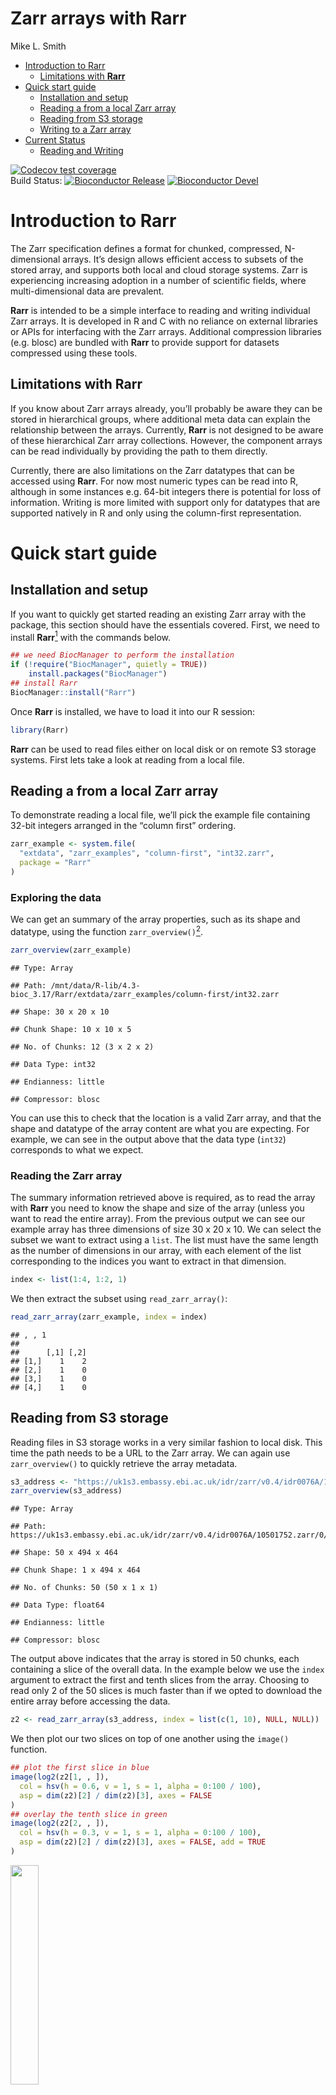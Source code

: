 Zarr arrays with Rarr
================
Mike L. Smith

- [Introduction to Rarr](#introduction-to-rarr)
  - [Limitations with **Rarr**](#limitations-with-rarr)
- [Quick start guide](#quick-start-guide)
  - [Installation and setup](#installation-and-setup)
  - [Reading a from a local Zarr
    array](#reading-a-from-a-local-zarr-array)
  - [Reading from S3 storage](#read-s3)
  - [Writing to a Zarr array](#writing-to-a-zarr-array)
- [Current Status](#current-status)
  - [Reading and Writing](#reading-and-writing)

<!-- badges: start -->

[![Codecov test
coverage](https://codecov.io/gh/grimbough/Rarr/branch/devel/graph/badge.svg)](https://app.codecov.io/gh/grimbough/Rarr?branch=devel)
<br> Build Status: [![Bioconductor
Release](https://bioconductor.org/shields/build/release/bioc/Rarr.svg)](https://bioconductor.org/checkResults/release/bioc-LATEST/Rarr/)
[![Bioconductor
Devel](https://bioconductor.org/shields/build/devel/bioc/Rarr.svg)](https://bioconductor.org/checkResults/devel/bioc-LATEST/Rarr/)
<!-- badges: end -->

# Introduction to Rarr

The Zarr specification defines a format for chunked, compressed,
N-dimensional arrays. It’s design allows efficient access to subsets of
the stored array, and supports both local and cloud storage systems.
Zarr is experiencing increasing adoption in a number of scientific
fields, where multi-dimensional data are prevalent.

**Rarr** is intended to be a simple interface to reading and writing
individual Zarr arrays. It is developed in R and C with no reliance on
external libraries or APIs for interfacing with the Zarr arrays.
Additional compression libraries (e.g. blosc) are bundled with **Rarr**
to provide support for datasets compressed using these tools.

## Limitations with **Rarr**

If you know about Zarr arrays already, you’ll probably be aware they can
be stored in hierarchical groups, where additional meta data can explain
the relationship between the arrays. Currently, **Rarr** is not designed
to be aware of these hierarchical Zarr array collections. However, the
component arrays can be read individually by providing the path to them
directly.

Currently, there are also limitations on the Zarr datatypes that can be
accessed using **Rarr**. For now most numeric types can be read into R,
although in some instances e.g. 64-bit integers there is potential for
loss of information. Writing is more limited with support only for
datatypes that are supported natively in R and only using the
column-first representation.

# Quick start guide

## Installation and setup

If you want to quickly get started reading an existing Zarr array with
the package, this section should have the essentials covered. First, we
need to install **Rarr**[^1] with the commands below.

``` r
## we need BiocManager to perform the installation
if (!require("BiocManager", quietly = TRUE))
    install.packages("BiocManager")
## install Rarr
BiocManager::install("Rarr")
```

Once **Rarr** is installed, we have to load it into our R session:

``` r
library(Rarr)
```

**Rarr** can be used to read files either on local disk or on remote S3
storage systems. First lets take a look at reading from a local file.

## Reading a from a local Zarr array

To demonstrate reading a local file, we’ll pick the example file
containing 32-bit integers arranged in the “column first” ordering.

``` r
zarr_example <- system.file(
  "extdata", "zarr_examples", "column-first", "int32.zarr",
  package = "Rarr"
)
```

### Exploring the data

We can get an summary of the array properties, such as its shape and
datatype, using the function `zarr_overview()`[^2].

``` r
zarr_overview(zarr_example)
```

    ## Type: Array

    ## Path: /mnt/data/R-lib/4.3-bioc_3.17/Rarr/extdata/zarr_examples/column-first/int32.zarr

    ## Shape: 30 x 20 x 10

    ## Chunk Shape: 10 x 10 x 5

    ## No. of Chunks: 12 (3 x 2 x 2)

    ## Data Type: int32

    ## Endianness: little

    ## Compressor: blosc

You can use this to check that the location is a valid Zarr array, and
that the shape and datatype of the array content are what you are
expecting. For example, we can see in the output above that the data
type (`int32`) corresponds to what we expect.

### Reading the Zarr array

The summary information retrieved above is required, as to read the
array with **Rarr** you need to know the shape and size of the array
(unless you want to read the entire array). From the previous output we
can see our example array has three dimensions of size 30 x 20 x 10. We
can select the subset we want to extract using a `list`. The list must
have the same length as the number of dimensions in our array, with each
element of the list corresponding to the indices you want to extract in
that dimension.

``` r
index <- list(1:4, 1:2, 1)
```

We then extract the subset using `read_zarr_array()`:

``` r
read_zarr_array(zarr_example, index = index)
```

    ## , , 1
    ## 
    ##      [,1] [,2]
    ## [1,]    1    2
    ## [2,]    1    0
    ## [3,]    1    0
    ## [4,]    1    0

## Reading from S3 storage

Reading files in S3 storage works in a very similar fashion to local
disk. This time the path needs to be a URL to the Zarr array. We can
again use `zarr_overview()` to quickly retrieve the array metadata.

``` r
s3_address <- "https://uk1s3.embassy.ebi.ac.uk/idr/zarr/v0.4/idr0076A/10501752.zarr/0"
zarr_overview(s3_address)
```

    ## Type: Array

    ## Path: https://uk1s3.embassy.ebi.ac.uk/idr/zarr/v0.4/idr0076A/10501752.zarr/0/

    ## Shape: 50 x 494 x 464

    ## Chunk Shape: 1 x 494 x 464

    ## No. of Chunks: 50 (50 x 1 x 1)

    ## Data Type: float64

    ## Endianness: little

    ## Compressor: blosc

The output above indicates that the array is stored in 50 chunks, each
containing a slice of the overall data. In the example below we use the
`index` argument to extract the first and tenth slices from the array.
Choosing to read only 2 of the 50 slices is much faster than if we opted
to download the entire array before accessing the data.

``` r
z2 <- read_zarr_array(s3_address, index = list(c(1, 10), NULL, NULL))
```

We then plot our two slices on top of one another using the `image()`
function.

``` r
## plot the first slice in blue
image(log2(z2[1, , ]),
  col = hsv(h = 0.6, v = 1, s = 1, alpha = 0:100 / 100),
  asp = dim(z2)[2] / dim(z2)[3], axes = FALSE
)
## overlay the tenth slice in green
image(log2(z2[2, , ]),
  col = hsv(h = 0.3, v = 1, s = 1, alpha = 0:100 / 100),
  asp = dim(z2)[2] / dim(z2)[3], axes = FALSE, add = TRUE
)
```

<img src="inst/rmd/imgs/plot-raster-1.jpeg" width="30%" />

**Note:** if you receive the error message
`"Error in stop(aws_error(request$error)) : bad error message"` it is
likely you have some AWS credentials available in to your R session,
which are being inappropriately used to access this public bucket.
Please see the section @ref(s3-client) for details on how to set
credentials for a specific request.

## Writing to a Zarr array

Up until now we’ve only covered reading existing Zarr array into R.
However, **Rarr** can also be used to write R data to disk following the
Zarr specification. To explore this, lets create an example array we
want to save as a Zarr. In this case it’s going to be a three
dimensional array and store the values 1 to 600.

``` r
x <- array(1:600, dim = c(10, 10, 6))
```

``` r
path_to_new_zarr <- file.path(tempdir(), "new.zarr")
write_zarr_array(x = x, zarr_array_path = path_to_new_zarr, chunk_dim = c(10, 5, 1))
```

We can check that the contents of the Zarr array is what we’re
expecting. Since the contents of the whole array will be too large to
display here, we use the `index` argument to extract rows 6 to 10, from
the 10th column and 1st slice. That should be the values 96, 97, 98, 99,
100, but retaining the 3-dimensional array structure of the original
array. The second line below uses `identical()` to confirm that reading
the whole Zarr returns something equivalent to our original input `x`.

``` r
read_zarr_array(zarr_array_path = path_to_new_zarr, index = list(6:10, 10, 1))
```

    ## , , 1
    ## 
    ##      [,1]
    ## [1,]   96
    ## [2,]   97
    ## [3,]   98
    ## [4,]   99
    ## [5,]  100

``` r
identical(read_zarr_array(zarr_array_path = path_to_new_zarr), x)
```

    ## [1] TRUE

# Current Status

## Reading and Writing

Reading Zarr arrays is reasonably well supported. Writing is available,
but is more limited. Both aspects are under active development.

### Data Types

Currently there is only support for reading and writing a subset of the
possible datatypes that can be found in a Zarr array. In some instances
there are also limitations on the datatypes natively supported by R,
requiring conversion from the Zarr datatype. The table below summarises
the current status of datatype support. It will be updated as progress
is made.

| Zarr Data Type        | Status<br/>(reading / writing) | Notes                                                                                                                                                                           |
|-----------------------|:------------------------------:|---------------------------------------------------------------------------------------------------------------------------------------------------------------------------------|
| `boolean`             |             ✔ / ❌             |                                                                                                                                                                                 |
| `int8`                |             ✔ / ❌             |                                                                                                                                                                                 |
| `uint8`               |             ✔ / ❌             |                                                                                                                                                                                 |
| `int16`               |            ❔ / ❌             |                                                                                                                                                                                 |
| `uint16`              |             ✔ / ❌             |                                                                                                                                                                                 |
| `int32`               |             ✔ / ❌             |                                                                                                                                                                                 |
| `uint32`              |             ✔ / ❌             | Values outside the range of `int32` are converted to `NA`. Future plan is to allow conversion to `double` or use the [bit64](https://cran.r-project.org/package=bit64) package. |
| `int64`               |             ✔ / ❌             | Values outside the range of `int32` are converted to `NA`. Future plan is to allow conversion to `double` or use the [bit64](https://cran.r-project.org/package=bit64) package. |
| `uint64`              |             ✔ / ❌             | Values outside the range of `int32` are converted to `NA`. Future plan is to allow conversion to `double` or use the [bit64](https://cran.r-project.org/package=bit64) package. |
| `half` / `float16`    |             ✔ / ❌             | Converted to `double` in R. No effort is made to assess loss of precision due to conversion.                                                                                    |
| `single` / `float32`  |             ✔ / ❌             | Converted to `double` in R. No effort is made to assess loss of precision due to conversion.                                                                                    |
| `double` / `float64`  |             ✔ / ✔              |                                                                                                                                                                                 |
| `complex`             |            ❌ / ❌             |                                                                                                                                                                                 |
| `timedelta`           |            ❌ / ❌             |                                                                                                                                                                                 |
| `datetime`            |            ❌ / ❌             |                                                                                                                                                                                 |
| `string`              |             ✔ / ✔              |                                                                                                                                                                                 |
| `Unicode`             |            ❌ / ❌             |                                                                                                                                                                                 |
| `void *`              |            ❌ / ❌             |                                                                                                                                                                                 |
| Structured data types |            ❌ / ❌             |                                                                                                                                                                                 |

### Compression Tools

| Data Type     | Status<br/>(reading / writing) | Notes                                                                                               |
|---------------|:------------------------------:|-----------------------------------------------------------------------------------------------------|
| `zlib / gzip` |             ✔ / ✔              | Only system default compression level (normally 6) is enabled for writing.                          |
| `bzip2`       |             ✔ / ✔              | Only compression level 9 is enabled for writing.                                                    |
| `blosc`       |             ✔ / ✔              | Only `lz4` compression level 5 is enabled for writing.                                              |
| `LZMA`        |             ✔ / ❔             |                                                                                                     |
| `LZ4`         |             ✔ / ❌             |                                                                                                     |
| `Zstd`        |            ❌ / ❌             | Algorithm is available via blosc for writing, but can’t currently be access through the R interface |

Please open an [issue](https://github.com/grimbough/Rarr/issues) if
support for a required compression tool is missing.

### Filters

The is currently no support for additional filters. Please open an
[issue](https://github.com/grimbough/Rarr/issues) if you require filter
support.

[^1]: you only need to do the installation step once

[^2]: This is essentially reading and formatting the array metadata that
    accompanies any Zarr array.
